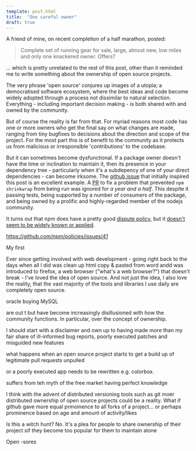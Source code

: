 ```yaml
---
template: post.html
title:  "One careful owner"
draft: true
---
```


A friend of mine, on recent completion of a half marathon, posted:

> Complete set of running gear for sale, large, almost new, low miles and only one knackered owner. Offers?

... which is pretty unrelated to the rest of this post, other than it reminded me to write something about the ownership of open source projects.

The very phrase 'open source' conjures up images of a utopia; a democratised software ecosystem, where the best ideas and code become widely adopted through a process not dissimilar to natural selection. Everything - including important decision making - is both shared with and owned by the community.

But of course the reality is far from that. For myriad reasons most code has one or more owners who get the final say on what changes are made, ranging from tiny bugfixes to decisions about the direction and scope of the project. For the most part this is of benefit to the community as it protects us from malicious or irresponsible 'contributions' to the codebase.

But it can sometimes become dysfunctional. If a package owner doesn't have the time or inclination to maintain it, then its presence in your dependency tree - particularly when it's a subdepency of one of your direct dependencies - can become irksome. The [github issue](https://github.com/eugeneware/debowerify/issues/29) that initially inspired this post is an excellent example. A [PR](https://github.com/substack/node-falafel/pull/24) to fix a problem that prevented `npm shrinkwrap` from being run was ignored for *a year and a half*. This despite it passing tests, being supported by a number of consumers of the package, and being owned by a prolific and highly-regarded member of the nodejs community. 

It turns out that npm does have a pretty good [dispute policy](https://www.npmjs.com/policies/disputes), but it [doesn't seem to be widely known or applied](https://github.com/npm/policies/issues/41). 



https://github.com/npm/policies/issues/41


My first 
 
Ever since getting involved with web development - going right back to the days when all I did was clean up html copy & pasted from word andd was introduced to firefox, a web browser ("what's a web browser?") that doesn't break - I've loved the idea of open source. And not just the idea, I also love the reality, that the vast majority of the tools and libraries I use daily are completely open source.

oracle buying MySQL


 are out t but have become increasingly disillusioned with how the community functions. In particular, over the concept of ownership.

I should start with a disclaimer and own up to having made more than my fair share of ill-informed bug reports, poorly executed patches and misguided new features

what happens when an open source project starts to get a build up of legitimate pull requests unpulled

or a poorly executed app needs to be rewritten e.g. colorbox.

suffers from teh myth of the free market having perfect knowledge

I think with the advent of distributed versioning tools such as git moer distributed ownership of open source projects could be a reality. What if github gave more equal prmoinence to all forks of a project... or perhaps prominence based on age and amount of activity/likes

Is this a witch hunt? No. It's a plea for people to share ownership of their project sif they become too popular for them to maintain alone

Open -sores